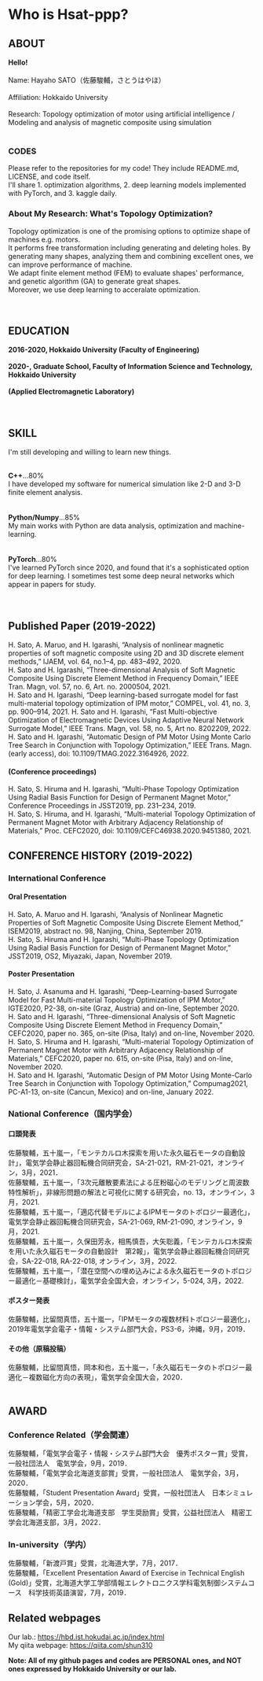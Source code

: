 # Who is Hsat-ppp?
## ABOUT
**Hello!**<br><br>
Name: Hayaho SATO（佐藤駿輔，さとうはやほ）<br><br>
Affiliation: Hokkaido University<br><br>
Research: Topology optimization of motor using artificial intelligence / Modeling and analysis of magnetic composite using simulation<br><br>
### CODES
Please refer to the repositories for my code! They include README.md, LICENSE, and code itself.<br>
I'll share 1. optimization algorithms, 2. deep learning models implemented with PyTorch, and 3. kaggle daily.<br>
### About My Research: What's Topology Optimization?
Topology optimization is one of the promising options to optimize shape of machines e.g. motors.<br>It performs free transformation including generating and deleting holes. By generating many shapes, analyzing them and combining excellent ones, we can improve performance of machine.<br>We adapt finite element method (FEM) to evaluate shapes' performance, and genetic algorithm (GA) to generate great shapes.<br>Moreover, we use deep learning to acceralate optimization.<br><br><br>


## EDUCATION
**2016-2020, Hokkaido University (Faculty of Engineering)<br><br>
2020-, Graduate School, Faculty of Information Science and Technology, Hokkaido University<br><br>
(Applied Electromagnetic Laboratory)<br><br><br>**


## SKILL
I'm still developing and willing to learn new things.<br><br>

**C++**...80%<br>
I have developed my software for numerical simulation like 2-D and 3-D finite element analysis.<br><br><br>
**Python/Numpy**...85%<br>
My main works with Python are data analysis, optimization and machine-learning.<br><br><br>
**PyTorch**...80%<br>
I've learned PyTorch since 2020, and found that it's a sophisticated option for deep learning. I sometimes test some deep neural networks which appear in papers for study.<br><br><br>


## Published Paper (2019-2022)
H. Sato, A. Maruo, and H. Igarashi, “Analysis of nonlinear magnetic properties of soft magnetic composite using 2D and 3D discrete element methods,” IJAEM, vol. 64, no.1–4, pp. 483–492, 2020.<br>
H. Sato and H. Igarashi, “Three-dimensional Analysis of Soft Magnetic Composite Using Discrete Element Method in Frequency Domain,” IEEE Tran. Magn, vol. 57, no. 6, Art. no. 2000504, 2021.<br>
H. Sato and H. Igarashi, “Deep learning-based surrogate model for fast multi-material topology optimization of IPM motor,” COMPEL, vol. 41, no. 3, pp. 900–914, 2021.
H. Sato and H. Igarashi, “Fast Multi-objective Optimization of Electromagnetic Devices Using Adaptive Neural Network Surrogate Model,” IEEE Trans. Magn, vol. 58, no. 5, Art no. 8202209, 2022.<br>
H. Sato and H. Igarashi, “Automatic Design of PM Motor Using Monte Carlo Tree Search in Conjunction with Topology Optimization,” IEEE Trans. Magn. (early access), doi: 10.1109/TMAG.2022.3164926, 2022.<br>
#### (Conference proceedings)<br>
H. Sato, S. Hiruma and H. Igarashi, “Multi-Phase Topology Optimization Using Radial Basis Function for Design of Permanent Magnet Motor,” Conference Proceedings in JSST2019, pp. 231–234, 2019.<br>
H. Sato, S. Hiruma, and H. Igarashi, “Multi-material Topology Optimization of Permanent Magnet Motor with Arbitrary Adjacency Relationship of Materials,” Proc. CEFC2020, doi: 10.1109/CEFC46938.2020.9451380, 2021.<br>

## CONFERENCE HISTORY (2019-2022)
### International Conference<br>
#### Oral Presentation<br>
H. Sato, A. Maruo and H. Igarashi, “Analysis of Nonlinear Magnetic Properties of Soft Magnetic Composite Using Discrete Element Method,” ISEM2019, abstract no. 98, Nanjing, China, September 2019.<br>
H. Sato, S. Hiruma and H. Igarashi, “Multi-Phase Topology Optimization Using Radial Basis Function for Design of Permanent Magnet Motor,” JSST2019, OS2, Miyazaki, Japan, November 2019.<br>
#### Poster Presentation<br>
H. Sato, J. Asanuma and H. Igarashi, “Deep-Learning-based Surrogate Model for Fast Multi-material Topology Optimization of IPM Motor,” IGTE2020, P2-38, on-site (Graz, Austria) and on-line, September 2020.<br>
H. Sato and H. Igarashi, “Three-dimensional Analysis of Soft Magnetic Composite Using Discrete Element Method in Frequency Domain,” CEFC2020, paper no. 365, on-site (Pisa, Italy) and on-line, November 2020.<br>
H. Sato, S. Hiruma and H. Igarashi, “Multi-material Topology Optimization of Permanent Magnet Motor with Arbitrary Adjacency Relationship of Materials,” CEFC2020, paper no. 615, on-site (Pisa, Italy) and on-line, November 2020.<br>
H. Sato and H. Igarashi, “Automatic Design of PM Motor Using Monte-Carlo Tree Search in Conjunction with Topology Optimization,” Compumag2021, PC-A1-13, on-site (Cancun, Mexico) and on-line, January 2022.<br>
### National Conference（国内学会）<br>
#### 口頭発表<br>
佐藤駿輔，五十嵐一，「モンテカルロ木探索を用いた永久磁石モータの自動設計」，電気学会静止器回転機合同研究会，SA-21-021，RM-21-021，オンライン，3月，2021．<br>
佐藤駿輔，五十嵐一，「3次元離散要素法による圧粉磁心のモデリングと周波数特性解析」，非線形問題の解法と可視化に関する研究会，no. 13，オンライン，3月，2021.<br>
佐藤駿輔，五十嵐一，「適応代替モデルによるIPMモータのトポロジー最適化」，電気学会静止器回転機合同研究会，SA-21-069, RM-21-090, オンライン，9月，2021.<br>
佐藤駿輔，五十嵐一，久保田芳永，相馬慎吾，大矢聡義，「モンテカルロ木探索を用いた永久磁石モータの自動設計　第2報」，電気学会静止器回転機合同研究会，SA-22-018, RA-22-018, オンライン，3月，2022.<br>
佐藤駿輔，五十嵐一，「潜在空間への埋め込みによる永久磁石モータのトポロジー最適化－基礎検討」，電気学会全国大会，オンライン，5-024, 3月，2022.<br>
#### ポスター発表<br>
佐藤駿輔，比留間真悟，五十嵐一，「IPMモータの複数材料トポロジー最適化」，2019年電気学会電子・情報・システム部門大会，PS3-6，沖縄，9月，2019．<br>
#### その他（原稿投稿）<br>
佐藤駿輔，比留間真悟，岡本和也，五十嵐一，「永久磁石モータのトポロジー最適化－複数磁化方向の表現」，電気学会全国大会，2020．<br><br>


## AWARD
### Conference Related（学会関連）
佐藤駿輔，「電気学会電子・情報・システム部門大会　優秀ポスター賞」受賞，一般社団法人　電気学会，9月，2019．<br>
佐藤駿輔，「電気学会北海道支部賞」受賞，一般社団法人　電気学会，3月，2020．<br>
佐藤駿輔，「Student Presentation Award」受賞，一般社団法人　日本シミュレーション学会，5月，2020．<br>
佐藤駿輔，「精密工学会北海道支部　学生奨励賞」受賞，公益社団法人　精密工学会北海道支部，3月，2022．<br>
### In-university（学内）
佐藤駿輔，「新渡戸賞」受賞，北海道大学，7月，2017．<br>
佐藤駿輔，「Excellent Presentation Award of Exercise in Technical English (Gold)」受賞，北海道大学工学部情報エレクトロニクス学科電気制御システムコース　科学技術英語演習，7月，2019．<br>


## Related webpages
Our lab.: https://hbd.ist.hokudai.ac.jp/index.html<br>
My qiita webpage: https://qiita.com/shun310<br>

<b>Note: All of my github pages and codes are PERSONAL ones, and NOT ones expressed by Hokkaido University or our lab.<br>

